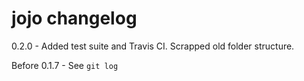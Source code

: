 # jojo changelog
0.2.0 - Added test suite and Travis CI. Scrapped old folder structure.

Before 0.1.7 - See `git log`